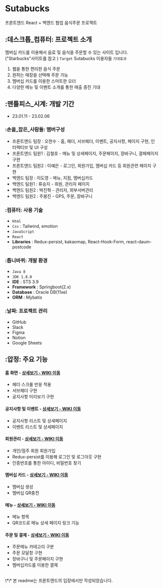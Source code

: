 # Sutabucks
프론트엔드 React + 백엔드 협업 음식주문 프로젝트
## :데스크톱_컴퓨터: 프로젝트 소개
멤버십 카드를 이용해서 음료 및 음식을 주문할 수 있는 사이트 입니다.
("Starbucks"사이트를 참고 )
`Target`
Sutabucks 이용자들
`기대효과`
1. 웹을 통한 편리한 음식 주문
2. 원하는 매장을 선택해 주문 가능
3. 멤버십 카드를 이용한 스마트한 오더
4. 다양한 메뉴 및 이벤트 소개를 통한 매출 증진 기대
## :맨틀피스_시계: 개발 기간
- 23.01.11 - 23.02.06
### :손을_잡은_사람들: 맴버구성
- 프론트엔드 팀장 : 오한수 - 홈, 헤더, 서브헤더, 이벤트, 공지사항, 페이지 구현, 인터렉티브 및 UI 구성
- 프론트엔드 팀원1 : 김철호 - 메뉴 및 상세페이지, 주문페이지, 장바구니, 결페페이지 구현
- 프론트엔드 팀원2 : 이예은 - 로그인, 회원가입, 멤버십 카드 등 회원관련 페이지 구현
- 백엔드 팀장 : 이도영 - 메뉴, 지점, 멤버십카드
- 백엔드 팀원1 : 류승지 - 회원, 관리자 페이지
- 백엔드 팀원2 : 박진혁 - 관리자, 외부서버관리
- 백엔드 팀원2 : 주봉진 - GPS, 주문, 장바구니
### :컴퓨터: 사용 기술
- `Html`
- `Css` : Tailwind, emotion
- `JavaScript`
- `React`
- **Libraries** : Redux-persist, kakaomap, React-Hook-Form, react-daum-postcode
### :톱니바퀴: 개발 환경
- `Java 8`
- `JDK 1.8.0`
- **IDE** : STS 3.9
- **Framework** : Springboot(2.x)
- **Database** : Oracle DB(11xe)
- **ORM** : Mybatis
### :날짜: 프로젝트 관리
- GitHub
- Slack
- Figma
- Notion
- Google Sheets
## :압정: 주요 기능
#### 홈 화면 - <a href="https://github.com/chaehyuenwoo/SpringBoot-Project-MEGABOX/wiki/%EC%A3%BC%EC%9A%94-%EA%B8%B0%EB%8A%A5-%EC%86%8C%EA%B0%9C(%EB%A9%94%EC%9D%B8-Page)" >상세보기 - WIKI 이동</a>
- 헤더 스크롤 반응 적용
- 서브헤더 구현
- 공지사항 미리보기 구현
#### 공지사항 및 이벤트 - <a href="https://github.com/chaehyuenwoo/SpringBoot-Project-MEGABOX/wiki/%EC%A3%BC%EC%9A%94-%EA%B8%B0%EB%8A%A5-%EC%86%8C%EA%B0%9C(%EB%A9%94%EC%9D%B8-Page)" >상세보기 - WIKI 이동</a>
- 공지사항 리스트 및 상세페이지
- 이벤트 리스트 및 상세페이지
#### 회원관리 - <a href="https://github.com/Yenhj/monthlycoffee/wiki" >상세보기 - WIKI 이동</a>
- 개인/점주 회원 회원가입
- Redux-persist를 이용해 로그인 및 로그아웃 구현
- 인증번호를 통한 아이디, 비밀번호 찾기
#### 멤버십 카드 - <a href="https://github.com/chaehyuenwoo/SpringBoot-Project-MEGABOX/wiki/%EC%A3%BC%EC%9A%94-%EA%B8%B0%EB%8A%A5-%EC%86%8C%EA%B0%9C(Member)" >상세보기 - WIKI 이동</a>
- 멤버십 생성
- 멤버십 QR충전
#### 메뉴 - <a href="https://github.com/Haeparic/monthlycoffee/wiki" >상세보기 - WIKI 이동</a>
- 메뉴 항목
- QR코드로 메뉴 상세 페이지 링크 기능
#### 주문 및 결제 - <a href="https://github.com/chaehyuenwoo/SpringBoot-Project-MEGABOX/wiki/%EC%A3%BC%EC%9A%94-%EA%B8%B0%EB%8A%A5-%EC%86%8C%EA%B0%9C(%EB%A9%94%EC%9D%B8-Page)" >상세보기 - WIKI 이동</a>
- 주문메뉴 카테고리 구분
- 주문 모달창 구현
- 장바구니 및 주문페이지 구현
- 멤버십카드를 이용한 결제
<br/>
\*\* 본 readme는 프론트엔드의 입장에서만 작성되었습니다.